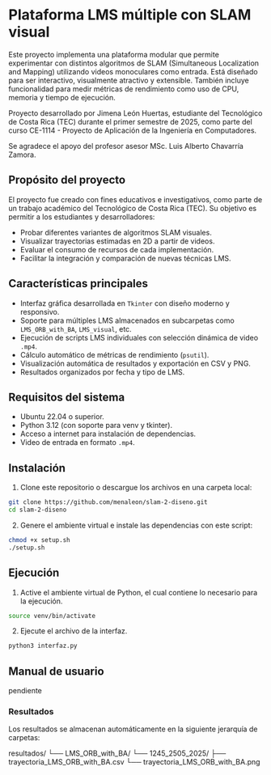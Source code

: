 # Plataforma LMS múltiple con SLAM visual

Este proyecto implementa una plataforma modular que permite experimentar con distintos algoritmos de SLAM (Simultaneous Localization and Mapping) utilizando videos monoculares como entrada. Está diseñado para ser interactivo, visualmente atractivo y extensible. También incluye funcionalidad para medir métricas de rendimiento como uso de CPU, memoria y tiempo de ejecución. 

Proyecto desarrollado por Jimena León Huertas, estudiante del Tecnológico de Costa Rica (TEC) durante el primer semestre de 2025, como parte del curso CE-1114 - Proyecto de Aplicación de la Ingeniería en Computadores. 

Se agradece el apoyo del profesor asesor MSc. Luis Alberto Chavarría Zamora.

## Propósito del proyecto

El proyecto fue creado con fines educativos e investigativos, como parte de un trabajo académico del Tecnológico de Costa Rica (TEC). Su objetivo es permitir a los estudiantes y desarrolladores:

- Probar diferentes variantes de algoritmos SLAM visuales.
- Visualizar trayectorias estimadas en 2D a partir de videos.
- Evaluar el consumo de recursos de cada implementación.
- Facilitar la integración y comparación de nuevas técnicas LMS.

## Características principales

- Interfaz gráfica desarrollada en `Tkinter` con diseño moderno y responsivo.
- Soporte para múltiples LMS almacenados en subcarpetas como `LMS_ORB_with_BA`, `LMS_visual`, etc.
- Ejecución de scripts LMS individuales con selección dinámica de video `.mp4`.
- Cálculo automático de métricas de rendimiento (`psutil`).
- Visualización automática de resultados y exportación en CSV y PNG.
- Resultados organizados por fecha y tipo de LMS.

## Requisitos del sistema

- Ubuntu 22.04 o superior.
- Python 3.12 (con soporte para venv y tkinter).
- Acceso a internet para instalación de dependencias.
- Video de entrada en formato `.mp4`.

## Instalación

1. Clone este repositorio o descargue los archivos en una carpeta local:

```bash
git clone https://github.com/menaleon/slam-2-diseno.git
cd slam-2-diseno
```
2. Genere el ambiente virtual e instale las dependencias con este script:

```bash
chmod +x setup.sh
./setup.sh
```

## Ejecución

1. Active el ambiente virtual de Python, el cual contiene lo necesario para la ejecución.

```bash
source venv/bin/activate
```

2. Ejecute el archivo de la interfaz.

```bash
python3 interfaz.py
```

## Manual de usuario

pendiente

### Resultados

Los resultados se almacenan automáticamente en la siguiente jerarquía de carpetas:

resultados/
└── LMS_ORB_with_BA/
└── 1245_2505_2025/
├── trayectoria_LMS_ORB_with_BA.csv
└── trayectoria_LMS_ORB_with_BA.png